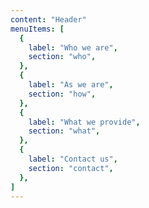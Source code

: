 ```yaml
---
content: "Header"
menuItems: [
  {
    label: "Who we are",
    section: "who",
  },
  {
    label: "As we are",
    section: "how",
  },
  {
    label: "What we provide",
    section: "what",
  },
  {
    label: "Contact us",
    section: "contact",
  },
]
---
```

